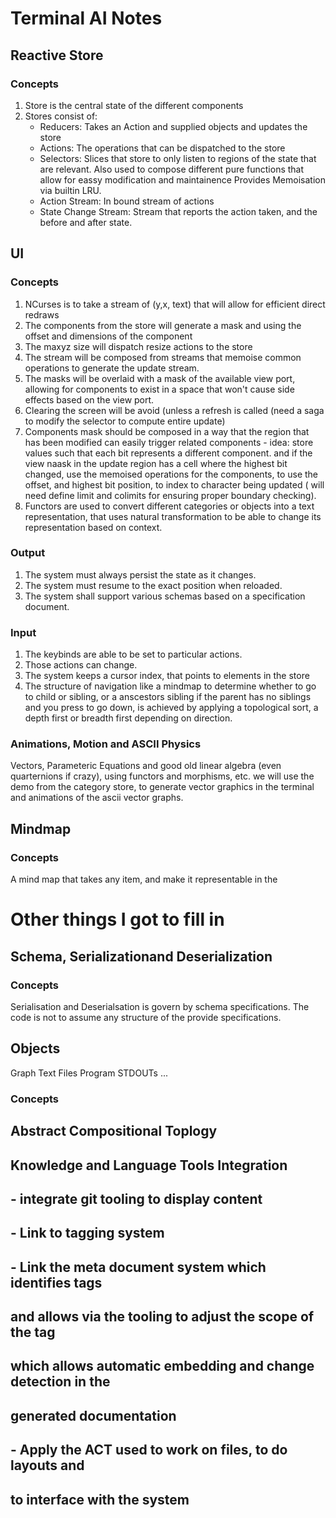 # Terminal AI Notes
## Reactive Store
### Concepts
1. Store is the central state of the different components
2. Stores consist of:
    - Reducers: Takes an Action and supplied objects
                and updates the store
    - Actions: The operations that can be dispatched to
                the store
    - Selectors: Slices that store to only listen to regions of the state
                  that are relevant.
                 Also used to compose different pure functions that
                  allow for eassy modification and maintainence
                 Provides Memoisation via builtin LRU.
    - Action Stream: In bound stream of actions
    - State Change Stream: Stream that reports the action taken,
                            and the before and after state.
## UI
### Concepts
1. NCurses is to take a stream of (y,x, text) that will allow for efficient direct redraws
2. The components from the store will generate a mask and using the offset and dimensions of the
     component
3. The maxyz size will dispatch resize actions to the store
4. The stream will be composed from streams that memoise common operations to generate the update stream.
5. The masks will be overlaid with a mask of the available view port, allowing for components to exist
   in a space that won't cause side effects based on the view port.
6. Clearing the screen will be avoid (unless a refresh is called (need a saga to modify the selector to compute entire update)
7. Components mask should be composed in a way that the region that has been modified can easily trigger related components - idea: store values such that each bit represents a different component. and if the view
naask in the update region has a cell where the highest bit changed, use the memoised operations for the components, to use the offset, and highest bit position, to index to character being updated ( will need define limit and colimits for ensuring proper boundary checking).
8. Functors are used to convert different categories or objects into a text representation, that uses natural transformation to be able to change its representation based on context.


### Output
1. The system must always persist the state as it changes.
2. The system must resume to the exact position when reloaded.
3. The system shall support various schemas based on a specification document.

### Input
1. The keybinds are able to be set to particular actions.
2. Those actions can change.
3. The system keeps a cursor index, that points to elements in the store
4. The structure of navigation like a mindmap to determine whether to go to child or sibling,
    or a anscestors sibling if the parent has no siblings and you press to go down, is achieved
    by applying a topological sort, a depth first or breadth first depending on direction.

### Animations, Motion and ASCII Physics
Vectors, Parameteric Equations and good old linear algebra (even quarternions if crazy), using functors and
morphisms, etc. we will use the demo from the category store, to generate vector graphics in the terminal
and animations of the ascii vector graphs.

## Mindmap
### Concepts
A mind map that takes any item, and make it representable in the 


# Other things I got to fill in
## Schema, Serializationand Deserialization
### Concepts
Serialisation and Deserialsation is govern by schema specifications.
The code is not to assume any structure of the provide specifications.


## Objects
Graph
Text
Files
Program STDOUTs
...

### Concepts
## Abstract Compositional Toplogy
## Knowledge and Language Tools Integration
##  - integrate git tooling to display content
##  - Link to tagging system
##  - Link the meta document system which identifies tags
##    and allows via the tooling to adjust the scope of the tag
##    which allows automatic embedding and change detection in the 
##    generated documentation
##  - Apply the ACT used to work on files, to do layouts and 
##       to interface with the system






